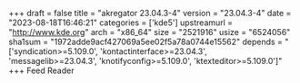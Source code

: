 +++
draft = false
title = "akregator 23.04.3-4"
version = "23.04.3-4"
date = "2023-08-18T16:46:21"
categories = ['kde5']
upstreamurl = "http://www.kde.org"
arch = "x86_64"
size = "2521916"
usize = "6524056"
sha1sum = "1972adde9acf427069a5ee02f5a78a0744e15562"
depends = "['syndication>=5.109.0', 'kontactinterface>=23.04.3', 'messagelib>=23.04.3', 'knotifyconfig>=5.109.0', 'ktexteditor>=5.109.0']"
+++
Feed Reader